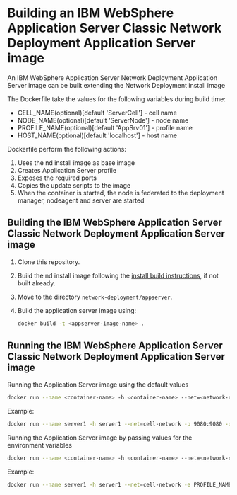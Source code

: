 # Building an IBM WebSphere Application Server Classic Network Deployment Application Server image  

An IBM WebSphere Application Server Network Deployment Application Server image can be built extending the Network Deployment install image

The Dockerfile take the values for the following variables during build time:
* CELL_NAME(optional)[default 'ServerCell'] - cell name
* NODE_NAME(optional)[default 'ServerNode'] - node name
* PROFILE_NAME(optional)[default 'AppSrv01'] - profile name
* HOST_NAME(optional)[default 'localhost'] - host name

Dockerfile perform the following actions:
 
1. Uses the nd install image as base image
2. Creates Application Server profile
3. Exposes the required ports
4. Copies the update scripts to the image 
5. When the container is started, the node is federated to the deployment manager, nodeagent and server are started

## Building the IBM WebSphere Application Server Classic Network Deployment Application Server image

1. Clone this repository.
2. Build the nd install image following the [install build instructions](../install/README.md), if not built already.
3. Move to the directory `network-deployment/appserver`.
4. Build the application server image using:

    ```bash
    docker build -t <appserver-image-name> .
    ```

## Running the IBM WebSphere Application Server Classic Network Deployment Application Server image

Running the Application Server image using the default values

```bash
docker run --name <container-name> -h <container-name> --net=<network-name> -p 9080:9080 -d <appserver-image-name>
```

Example:

```bash                                                                                                                               
docker run --name server1 -h server1 --net=cell-network -p 9080:9080 -d appserver                                                
```

Running the Application Server image by passing values for the environment variables                                                                                      
                                                                                                                                                
```bash                                                                                                                                         
docker run --name <container-name> -h <container-name> --net=<network-name> -e PROFILE_NAME=<profile-name> -e NODE_NAME=<node-name> -e DMGR_HOST=<dmgr-host> -e DMGR_PORT=<dmgr-port> -d <appserver-image-name>                                             
```                                                                                                                                             
                                                                                                                                                
Example:                                                                                                                                        
                                                                                                             
```bash                                                                                                      
docker run --name server1 -h server1 --net=cell-network -e PROFILE_NAME=AppSrv01 -e NODE_NAME=ServerNode01 -e DMGR_HOST=dmgr -e DMGR_PORT=8879 -d appserver
```









